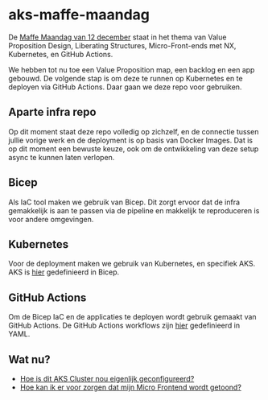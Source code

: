 # aks-maffe-maandag

De [Maffe Maandag van 12 december](https://github.com/VXCompany/maffe-maandag-12-2022) staat in het thema van Value Proposition Design, Liberating Structures, Micro-Front-ends met NX, Kubernetes, en GitHub Actions.

We hebben tot nu toe een Value Proposition map, een backlog en een app gebouwd. De volgende stap is om deze te runnen op Kubernetes en te deployen via GitHub Actions. Daar gaan we deze repo voor gebruiken.

## Aparte infra repo
Op dit moment staat deze repo volledig op zichzelf, en de connectie tussen jullie vorige werk en de deployment is op basis van Docker Images. Dat is op dit moment een bewuste keuze, ook om de ontwikkeling van deze setup async te kunnen laten verlopen.

## Bicep
Als IaC tool maken we gebruik van Bicep. Dit zorgt ervoor dat de infra gemakkelijk is aan te passen via de pipeline en makkelijk te reproduceren is voor andere omgevingen.

## Kubernetes
Voor de deployment maken we gebruik van Kubernetes, en specifiek AKS. AKS is [hier](https://github.com/aristosvo/aks-maffe-maandag/blob/main/modules/aks.bicep) gedefinieerd in Bicep.

## GitHub Actions
Om de Bicep IaC en de applicaties te deployen wordt gebruik gemaakt van GitHub Actions. De GitHub Actions workflows zijn [hier](https://github.com/aristosvo/aks-maffe-maandag/tree/main/.github/workflows) gedefinieerd in YAML.


## Wat nu?
- [Hoe is dit AKS Cluster nou eigenlijk geconfigureerd?](./docs/AKS.md)
- [Hoe kan ik er voor zorgen dat mijn Micro Frontend wordt getoond?](./docs/LetsDoIt.md)